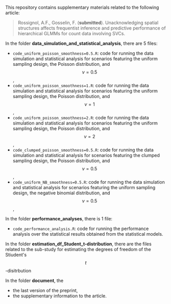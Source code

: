 This repository contains supplementary materials related to the following article:

> Rossignol, A.F., Gosselin, F. (**submitted**). Unacknowledging spatial structures affects frequentist inference and predictive performance of hierarchical GLMMs for count data involving SVCs.

In the folder **data_simulation_and_statistical_analysis**, there are 5 files:

* `code_uniform_poisson_smoothness=0.5.R`: code for running the data simulation and statistical analysis for scenarios featuring the uniform sampling design, the Poisson distribution, and $$\nu = 0.5$$,
* `code_uniform_poisson_smoothness=1.R`: code for running the data simulation and statistical analysis for scenarios featuring the uniform sampling design, the Poisson distribution, and $$\nu = 1$$,
* `code_uniform_poisson_smoothness=2.R`: code for running the data simulation and statistical analysis for scenarios featuring the uniform sampling design, the Poisson distribution, and $$\nu = 2$$,
* `code_clumped_poisson_smoothness=0.5.R`: code for running the data simulation and statistical analysis for scenarios featuring the clumped sampling design, the Poisson distribution, and $$\nu = 0.5$$,
* `code_uniform_NB_smoothness=0.5.R`: code for running the data simulation and statistical analysis for scenarios featuring the uniform sampling design, the negative binomial distribution, and $$\nu = 0.5$$,

In the folder **performance_analyses**, there is 1 file:
* `code_performance_analysis.R`: code for running the performance analysis over the statistical results obtained from the statistical models.

In the folder **estimation_df_Student_t-distribution**, there are the files related to the sub-study for estimating the degrees of freedom of the Stiudent's $$t$$-disitrbution

In the folder **document**, the

* the last version of the preprint,
* the supplementary information to the article.
